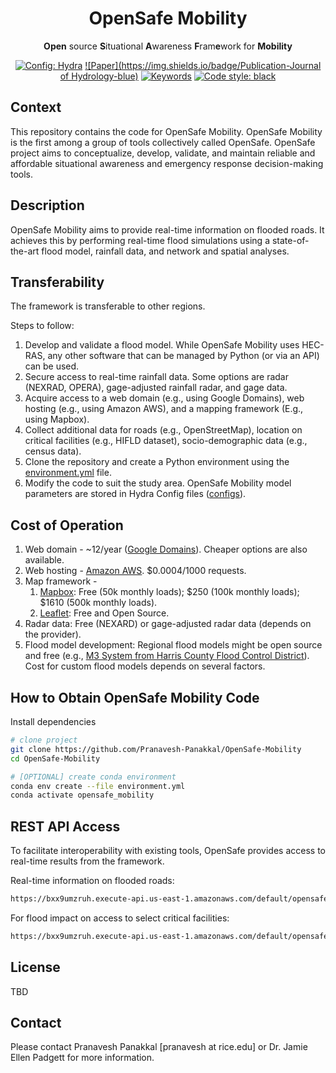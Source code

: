 <div align="center">

# OpenSafe Mobility
**Open** source **S**ituational **A**wareness **F**ram**e**work for **Mobility**

<a href="https://hydra.cc/"><img alt="Config: Hydra" src="https://img.shields.io/badge/Config-Hydra-89b8cd"></a>
[![Paper](https://img.shields.io/badge/Publication-Journal of Hydrology-blue)](https://www.sciencedirect.com/science/article/pii/S0022169423010429)
[![Keywords](https://img.shields.io/badge/keywords-urban%20flooding%2C%20mobility%2C%20situational%20awareness-blue)]()
[![Code style: black](https://img.shields.io/badge/code%20style-black-000000.svg)](https://github.com/psf/black)
</div>

## Context

This repository contains the code for OpenSafe Mobility. OpenSafe Mobility is the first among a group of tools collectively called OpenSafe. OpenSafe project aims to conceptualize, develop, validate, and maintain reliable and affordable situational awareness and emergency response decision-making tools.

## Description
OpenSafe Mobility aims to provide real-time information on flooded roads. It achieves this by performing real-time flood simulations using a state-of-the-art flood model, rainfall data, and network and spatial analyses.

## Transferability

The framework is transferable to other regions.

Steps to follow:
1. Develop and validate a flood model. While OpenSafe Mobility uses HEC-RAS, any other software that can be managed by Python (or via an API) can be used.
2. Secure access to real-time rainfall data. Some options are radar (NEXRAD, OPERA), gage-adjusted rainfall radar, and gage data.
3. Acquire access to a web domain (e.g., using Google Domains), web hosting (e.g., using Amazon AWS), and a mapping framework (E.g., using Mapbox).
4. Collect additional data for roads (e.g., OpenStreetMap), location on critical facilities (e.g., HIFLD dataset), socio-demographic data (e.g., census data).
5. Clone the repository and create a Python environment using the [environment.yml](environment.yml/) file.
6. Modify the code to suit the study area. OpenSafe Mobility model parameters are stored in Hydra Config files ([configs](configs/)).

## Cost of Operation

1. Web domain - ~12/year ([Google Domains](https://domains.google)). Cheaper options are also available.
2. Web hosting - [Amazon AWS](https://aws.amazon.com/s3/pricing/?p=ft&c=wa&z=2). $0.0004/1000 requests.
3. Map framework - 
   1. [Mapbox](https://www.mapbox.com/pricing): Free (50k monthly loads); $250 (100k monthly loads); $1610 (500k monthly loads).
   2. [Leaflet](https://leafletjs.com/): Free and Open Source.
4. Radar data: Free (NEXARD) or gage-adjusted radar data (depends on the provider).
5. Flood model development: Regional flood models might be open source and free (e.g., [M3 System from Harris County Flood Control District](https://www.hcfcd.org/Resources/Interactive-Mapping-Tools/Model-and-Map-Management-M3-System)). Cost for custom flood models depends on several factors. 


## How to Obtain OpenSafe Mobility Code

Install dependencies

```bash
# clone project
git clone https://github.com/Pranavesh-Panakkal/OpenSafe-Mobility
cd OpenSafe-Mobility

# [OPTIONAL] create conda environment
conda env create --file environment.yml
conda activate opensafe_mobility
```

## REST API Access

To facilitate interoperability with existing tools, OpenSafe provides access to real-time results from the framework.

Real-time information on flooded roads:
```bash
https://bxx9umzruh.execute-api.us-east-1.amazonaws.com/default/opensafe_rest_api?key=flooded_roads.geojson
```

For flood impact on access to select critical facilities:

```bash
https://bxx9umzruh.execute-api.us-east-1.amazonaws.com/default/opensafe_rest_api?key=mobility.geojson
```

## License

TBD 

## Contact

Please contact Pranavesh Panakkal [pranavesh at rice.edu] or Dr. Jamie Ellen Padgett for more information.
